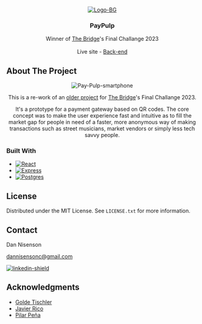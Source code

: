 <a name="readme-top"></a>


<!-- PROJECT LOGO -->
<br />
<div align="center">
<a href="https://ibb.co/0Jrvt4T"><img src="https://i.ibb.co/0Jrvt4T/Logo-BG.png" alt="Logo-BG" border="0"></a>

<h3 align="center">PayPulp</h3>

  <p align="center">
    Winner of <a href="https://www.thebridge.tech" >The Bridge</a>'s Final Challange 2023
    <br />
    <br />    
    Live site
     - 
    <a href="https://github.com/DanNisenson/paypulp-v2-backend">Back-end</a>
    
  </p>
</div>



<!-- ABOUT THE PROJECT -->
## About The Project

<div align="center">
<img src="https://i.ibb.co/mJ9nzyJ/Pay-Pulp-smartphone.png" alt="Pay-Pulp-smartphone" border="0" />

This is a re-work of an [older project](https://github.com/DanNisenson/paypulp-frontend) for <a href="https://www.thebridge.tech" >The Bridge</a>'s Final Challange 2023.

It's a prototype for a payment gateway based on QR codes. The core concept was to make the user experience fast and intuitive as to fill the market gap for people in need of a faster, more anonymous way of making transactions such as street musicians, market vendors or simply less tech savvy people.

</div>


### Built With

* [![React][React]][React-url]
* [![Express][Express]][Express-url]
* [![Postgres][Postgres]][Postgres-url]



<!-- LICENSE -->
## License

Distributed under the MIT License. See `LICENSE.txt` for more information.



<!-- CONTACT -->
## Contact

Dan Nisenson 

dannisensonc@gmail.com

[![linkedin-shield]][linkedin-url] 

<!-- ACKNOWLEDGMENTS -->
## Acknowledgments

* [Golde Tischler](https://github.com/goldet)
* [Javier Rico](https://github.com/JavierRico19)
* [Pilar Peña](https://github.com/MPPS26)



<!-- MARKDOWN LINKS & IMAGES -->
<!-- https://www.markdownguide.org/basic-syntax/#reference-style-links -->
[license-shield]: https://img.shields.io/github/license/github_username/repo_name.svg?style=for-the-badge
[license-url]: https://github.com/github_username/repo_name/blob/master/LICENSE.txt
[linkedin-shield]: https://img.shields.io/badge/-LinkedIn-black.svg?style=for-the-badge&logo=linkedin&colorB=555
[linkedin-url]: https://linkedin.com/in/dan-nisenson
[React]: https://img.shields.io/badge/React-20232A?style=for-the-badge&logo=react&logoColor=61DAFB
[React-url]: https://react.dev/
[Express]: https://img.shields.io/badge/express.js-000000?style=for-the-badge&logo=express&logoColor=white
[Express-url]: https://expressjs.com/
[Postgres]: https://img.shields.io/badge/PostgreSQL-316192?style=for-the-badge&logo=postgresql&logoColor=white
[Postgres-url]: https://www.postgresql.org/


